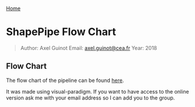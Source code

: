 [Home](./shapepipe.md)

# ShapePipe Flow Chart

> Author: Axel Guinot
> Email: axel.guinot@cea.fr
> Year: 2018

## Flow Chart

The flow chart of the pipeline can be found [here](./ShapePipe-6.pdf).

It was made using visual-paradigm. If you want to have access to the online version ask me with your email address so I can add you to the group.
